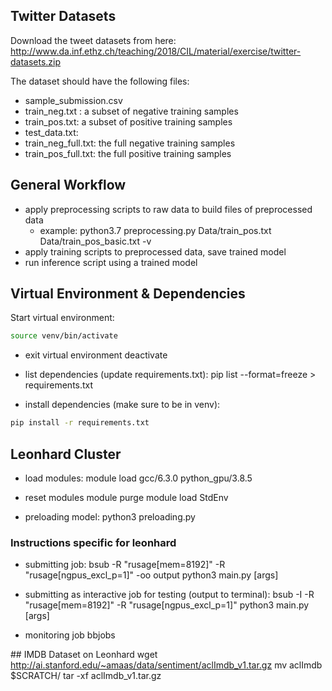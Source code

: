 ## Twitter  Datasets

Download the tweet datasets from here:
http://www.da.inf.ethz.ch/teaching/2018/CIL/material/exercise/twitter-datasets.zip

The dataset should have the following files:
- sample_submission.csv
- train_neg.txt :  a subset of negative training samples
- train_pos.txt: a subset of positive training samples
- test_data.txt:
- train_neg_full.txt: the full negative training samples
- train_pos_full.txt: the full positive training samples

## General Workflow

- apply preprocessing scripts to raw data to build files of preprocessed data
    - example: python3.7 preprocessing.py Data/train_pos.txt Data/train_pos_basic.txt -v
- apply training scripts to preprocessed data, save trained model
- run inference script using a trained model

## Virtual Environment & Dependencies

Start virtual environment:
```bash
source venv/bin/activate
```

- exit virtual environment
deactivate

- list dependencies (update requirements.txt):
pip list --format=freeze > requirements.txt

- install dependencies (make sure to be in venv):
```bash
pip install -r requirements.txt
```

## Leonhard Cluster

- load modules:
module load gcc/6.3.0 python_gpu/3.8.5

- reset modules
module purge
module load StdEnv

- preloading model:
python3 preloading.py


### Instructions specific for leonhard

- submitting job:
bsub -R "rusage[mem=8192]" -R "rusage[ngpus_excl_p=1]" -oo output python3 main.py [args]

- submitting as interactive job for testing (output to terminal):
bsub -I -R "rusage[mem=8192]" -R "rusage[ngpus_excl_p=1]" python3 main.py [args]

- monitoring job
bbjobs

## IMDB Dataset on Leonhard
wget http://ai.stanford.edu/~amaas/data/sentiment/aclImdb_v1.tar.gz
mv aclImdb $SCRATCH/
tar -xf aclImdb_v1.tar.gz
